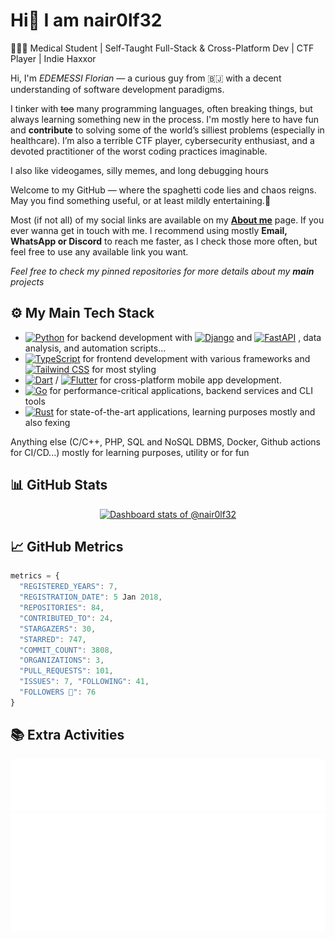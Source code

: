 # Hi👾 I am nair0lf32

👨🏿‍💻 Medical Student | Self-Taught Full-Stack & Cross-Platform Dev | CTF Player | Indie Haxxor

Hi, I'm *EDEMESSI Florian* — a curious guy from 🇧🇯 with a decent understanding of software development paradigms.

I tinker with ~~too~~ many programming languages, often breaking things, but always learning something new in the process. I'm mostly here to have fun and **contribute** to solving some of the world’s silliest problems (especially in healthcare). I’m also a terrible CTF player, cybersecurity enthusiast, and a devoted practitioner of the worst coding practices imaginable.

I also like videogames, silly memes, and long debugging hours

Welcome to my GitHub — where the spaghetti code lies and chaos reigns. May you find something useful, or at least mildly entertaining.🍝

Most (if not all) of my social links are available on my **[About me](https://about.me/florian_edemessi)** page. If you ever wanna get in touch with me. I recommend using mostly **Email, WhatsApp or Discord** to reach me faster, as I check those more often, but feel free to use any available link you want.

*Feel free to check my pinned repositories for more details about my **main** projects*

## ⚙️ My Main Tech Stack

- [![Python](https://img.shields.io/badge/Python-3776AB?logo=python&logoColor=fff)](https://www.python.org/) for backend development with
[![Django](https://img.shields.io/badge/Django-%23092E20.svg?logo=django&logoColor=white)](https://www.djangoproject.com/) and
[![FastAPI](https://img.shields.io/badge/FastAPI-009688?logo=fastapi&logoColor=fff)](https://fastapi.tiangolo.com/) , data analysis, and automation scripts...
- [![TypeScript](https://img.shields.io/badge/TypeScript-3178C6?logo=typescript&logoColor=fff)](https://www.typescriptlang.org/) for frontend development with various frameworks and [![Tailwind CSS](https://img.shields.io/badge/Tailwind_CSS-38B2AC?logo=tailwindcss&logoColor=fff)](#) for most styling
- [![Dart](https://img.shields.io/badge/Dart-0175C2?logo=dart&logoColor=fff)](https://dart.dev/) / [![Flutter](https://img.shields.io/badge/Flutter-02569B?logo=flutter&logoColor=fff)](https://flutter.dev/) for cross-platform mobile app development.
- [![Go](https://img.shields.io/badge/Go-00ADD8?logo=go&logoColor=fff)](https://go.dev/) for performance-critical applications, backend services and CLI tools
- [![Rust](https://img.shields.io/badge/Rust-000000?logo=rust&logoColor=fff)](https://www.rust-lang.org/) for state-of-the-art applications, learning purposes mostly and also fexing

Anything else (C/C++, PHP, SQL and NoSQL DBMS, Docker, Github actions for CI/CD...) mostly for learning purposes, utility or for fun


## 📊 GitHub Stats

<a href="https://next.ossinsight.io/widgets/official/compose-user-dashboard-stats?user_id=35136136" target="_blank" style="display: block" align="center">
  <picture>
    <source media="(prefers-color-scheme: dark)" srcset="https://next.ossinsight.io/widgets/official/compose-user-dashboard-stats/thumbnail.png?user_id=35136136&image_size=auto&color_scheme=dark" width="771" height="auto">
    <img alt="Dashboard stats of @nair0lf32" src="https://next.ossinsight.io/widgets/official/compose-user-dashboard-stats/thumbnail.png?user_id=35136136&image_size=auto&color_scheme=light" width="771" height="auto">
  </picture>
</a>

## 📈 GitHub Metrics

```javascript
metrics = {
  "REGISTERED_YEARS": 7,
  "REGISTRATION_DATE": 5 Jan 2018,
  "REPOSITORIES": 84,
  "CONTRIBUTED_TO": 24,
  "STARGAZERS": 30,
  "STARRED": 747,
  "COMMIT_COUNT": 3808,
  "ORGANIZATIONS": 3,
  "PULL_REQUESTS": 101,
  "ISSUES": 7, "FOLLOWING": 41,
  "FOLLOWERS 💛": 76
}
```

## 📚 Extra Activities

<img src="https://github.com/nair0lf32/nair0lf32/blob/main/.cache/nairolf-music.svg">
<img src="https://github.com/nair0lf32/nair0lf32/blob/main/.cache/nairolf-anilist.svg">
